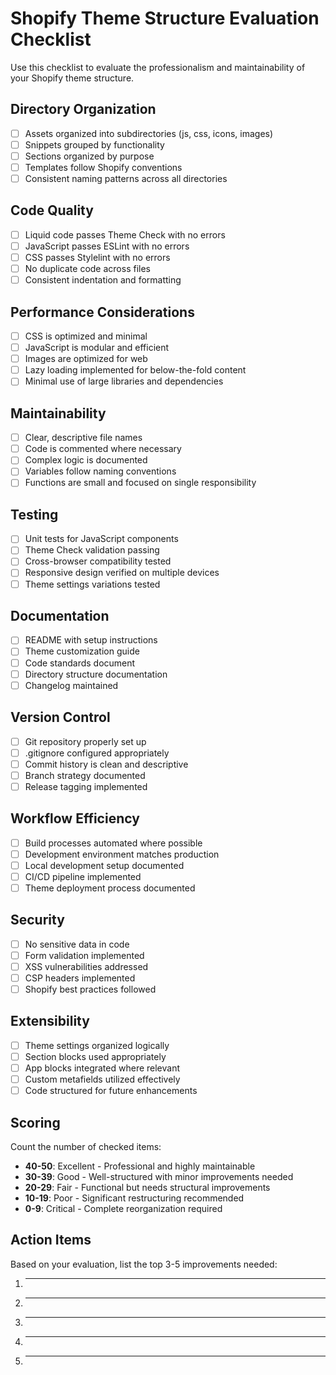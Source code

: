 # Shopify Theme Structure Evaluation Checklist

Use this checklist to evaluate the professionalism and maintainability of your Shopify theme structure.

## Directory Organization

- [ ] Assets organized into subdirectories (js, css, icons, images)
- [ ] Snippets grouped by functionality
- [ ] Sections organized by purpose
- [ ] Templates follow Shopify conventions
- [ ] Consistent naming patterns across all directories

## Code Quality

- [ ] Liquid code passes Theme Check with no errors
- [ ] JavaScript passes ESLint with no errors
- [ ] CSS passes Stylelint with no errors
- [ ] No duplicate code across files
- [ ] Consistent indentation and formatting

## Performance Considerations

- [ ] CSS is optimized and minimal
- [ ] JavaScript is modular and efficient
- [ ] Images are optimized for web
- [ ] Lazy loading implemented for below-the-fold content
- [ ] Minimal use of large libraries and dependencies

## Maintainability

- [ ] Clear, descriptive file names
- [ ] Code is commented where necessary
- [ ] Complex logic is documented
- [ ] Variables follow naming conventions
- [ ] Functions are small and focused on single responsibility

## Testing

- [ ] Unit tests for JavaScript components
- [ ] Theme Check validation passing
- [ ] Cross-browser compatibility tested
- [ ] Responsive design verified on multiple devices
- [ ] Theme settings variations tested

## Documentation

- [ ] README with setup instructions
- [ ] Theme customization guide
- [ ] Code standards document
- [ ] Directory structure documentation
- [ ] Changelog maintained

## Version Control

- [ ] Git repository properly set up
- [ ] .gitignore configured appropriately
- [ ] Commit history is clean and descriptive
- [ ] Branch strategy documented
- [ ] Release tagging implemented

## Workflow Efficiency

- [ ] Build processes automated where possible
- [ ] Development environment matches production
- [ ] Local development setup documented
- [ ] CI/CD pipeline implemented
- [ ] Theme deployment process documented

## Security

- [ ] No sensitive data in code
- [ ] Form validation implemented
- [ ] XSS vulnerabilities addressed
- [ ] CSP headers implemented
- [ ] Shopify best practices followed

## Extensibility

- [ ] Theme settings organized logically
- [ ] Section blocks used appropriately
- [ ] App blocks integrated where relevant
- [ ] Custom metafields utilized effectively
- [ ] Code structured for future enhancements

## Scoring

Count the number of checked items:

- **40-50**: Excellent - Professional and highly maintainable
- **30-39**: Good - Well-structured with minor improvements needed
- **20-29**: Fair - Functional but needs structural improvements
- **10-19**: Poor - Significant restructuring recommended
- **0-9**: Critical - Complete reorganization required

## Action Items

Based on your evaluation, list the top 3-5 improvements needed:

1. ________________________________
2. ________________________________
3. ________________________________
4. ________________________________
5. ________________________________
